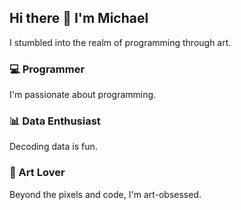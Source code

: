 ## Hi there 👋 I'm Michael

I stumbled into the realm of programming through art. 

### 💻 Programmer
I'm passionate about programming.

### 📊 Data Enthusiast
Decoding data is fun.

### 🎨 Art Lover
Beyond the pixels and code, I'm art-obsessed.
